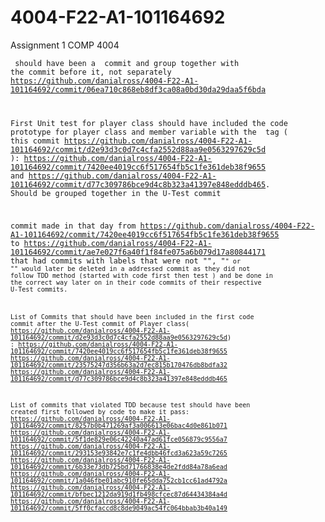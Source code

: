 # 4004-F22-A1-101164692
Assignment 1 COMP 4004

<code> should have been a <refactor> commit and group together with the commit before it, not separately
https://github.com/danialross/4004-F22-A1-101164692/commit/06ea710c868eb8df3ca08a0bd30da29daa5f6bda

First Unit test for player class should have included the code prototype for player class and member variable with the <U-Test> tag 
( this commit https://github.com/danialross/4004-F22-A1-101164692/commit/d2e93d3c0d7c4cfa2552d88aa9e0563297629c5d ):
https://github.com/danialross/4004-F22-A1-101164692/commit/7420ee4019cc6f517654fb5c1fe361deb38f9655 and 
https://github.com/danialross/4004-F22-A1-101164692/commit/d77c309786bce9d4c8b323a41397e848edddb465. 
Should be grouped together in the U-Test commit

commit made in that day from https://github.com/danialross/4004-F22-A1-101164692/commit/7420ee4019cc6f517654fb5c1fe361deb38f9655 to
https://github.com/danialross/4004-F22-A1-101164692/commit/ae7e027f6a40f1f84fe075a6b079d17a80844171 that had
commits with labels that were not "<A-Test>", "<Code>" or "<U-Test>" would later be deleted in a addressed commit as
they did not follow TDD method (started with code first then test ) and be done in the correct way later on in their code commits of their respective U-Test commits.

List of Commits that should have been included in the first code commit after the U-Test commit of Player class( https://github.com/danialross/4004-F22-A1-101164692/commit/d2e93d3c0d7c4cfa2552d88aa9e0563297629c5d) : 
https://github.com/danialross/4004-F22-A1-101164692/commit/7420ee4019cc6f517654fb5c1fe361deb38f9655
https://github.com/danialross/4004-F22-A1-101164692/commit/23575247d356b63a2d7ec815b170476db8bdfa32
https://github.com/danialross/4004-F22-A1-101164692/commit/d77c309786bce9d4c8b323a41397e848edddb465

List of commits that violated TDD because test should have been created first followed by code to make it pass: 
https://github.com/danialross/4004-F22-A1-101164692/commit/8257b0b471269af3a006613e06bac4d0e861b071
https://github.com/danialross/4004-F22-A1-101164692/commit/5f1de829e06c42240a47ad61fce056879c9556a7
https://github.com/danialross/4004-F22-A1-101164692/commit/293153e93842e7c1fe4dbb46fcd3a623a59c7265
https://github.com/danialross/4004-F22-A1-101164692/commit/6b33e73db725bd71766838e4de2fdd84a78a6ead
https://github.com/danialross/4004-F22-A1-101164692/commit/1a046fbe01abc910fe65dda752cb1cc61ad4792a
https://github.com/danialross/4004-F22-A1-101164692/commit/bfbec1212da919d1fb498cfcec87d64434384a4d
https://github.com/danialross/4004-F22-A1-101164692/commit/5ff0cfaccd8c8de9049ac54fc064bbab3b40a149
